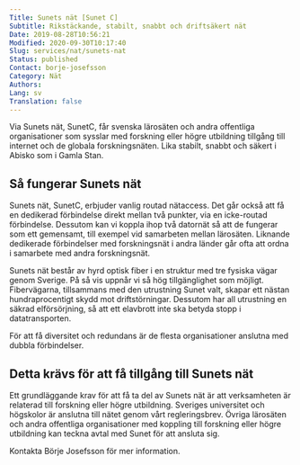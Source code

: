 ```yaml
---
Title: Sunets nät [Sunet C]
Subtitle: Rikstäckande, stabilt, snabbt och driftsäkert nät
Date: 2019-08-28T10:56:21
Modified: 2020-09-30T10:17:40
Slug: services/nat/sunets-nat
Status: published
Contact: borje-josefsson
Category: Nät
Authors: 
Lang: sv
Translation: false
---
```


Via Sunets nät, SunetC, får svenska lärosäten och andra offentliga organisationer som sysslar med forskning eller högre utbildning tillgång till internet och de globala forskningsnäten. Lika stabilt, snabbt och säkert i Abisko som i Gamla Stan.


Så fungerar Sunets nät
----------------------


Sunets nät, SunetC, erbjuder vanlig routad nätaccess. Det går också att få en dedikerad förbindelse direkt mellan två punkter, via en icke-routad förbindelse. Dessutom kan vi koppla ihop två datornät så att de fungerar som ett gemensamt, till exempel vid samarbeten mellan lärosäten. Liknande dedikerade förbindelser med forskningsnät i andra länder går ofta att ordna i samarbete med andra forskningsnät.


Sunets nät består av hyrd optisk fiber i en struktur med tre fysiska vägar genom Sverige. På så vis uppnår vi så hög tillgänglighet som möjligt. Fibervägarna, tillsammans med den utrustning Sunet valt, skapar ett nästan hundraprocentigt skydd mot driftstörningar. Dessutom har all utrustning en säkrad elförsörjning, så att ett elavbrott inte ska betyda stopp i datatransporten.


För att få diversitet och redundans är de flesta organisationer anslutna med dubbla förbindelser.


Detta krävs för att få tillgång till Sunets nät
-----------------------------------------------


Ett grundläggande krav för att få ta del av Sunets nät är att verksamheten är relaterad till forskning eller högre utbildning. Sveriges universitet och högskolor är anslutna till nätet genom vårt regleringsbrev. Övriga lärosäten och andra offentliga organisationer med koppling till forskning eller högre utbildning kan teckna avtal med Sunet för att ansluta sig.


Kontakta Börje Josefsson för mer information.


